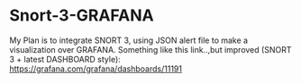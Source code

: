 # Snort-3-GRAFANA
My Plan is to integrate SNORT 3, using JSON alert file to make a visualization over GRAFANA.
Something like this link..,but improved (SNORT 3 + latest DASHBOARD style): https://grafana.com/grafana/dashboards/11191

